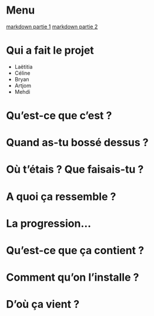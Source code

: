 # Menu

[markdown partie 1](MARKDOWN_PART1.md) 
[markdown partie 2](MARKDOWN_PART2.md) 

# Qui a fait le projet
* Laëtitia
* Céline
* Bryan
* Artjom
* Mehdi

# Qu’est-ce que c’est ? 

# Quand as-tu bossé dessus ?

# Où t’étais ? Que faisais-tu ?

# A quoi ça ressemble ?

# La progression…

# Qu’est-ce que ça contient ?

# Comment qu’on l’installe ? 

# D’où ça vient ? 
